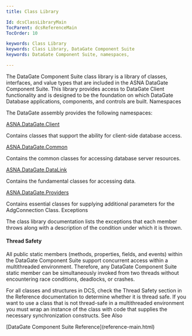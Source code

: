 ```yaml
---
title: Class Library

Id: dcsClassLibraryMain
TocParent: dcsReferenceMain
TocOrder: 10

keywords: Class Library
keywords: Class Library, DataGate Component Suite
keywords: DataGate Component Suite, namespaces, 

---
```


The DataGate Component Suite class library is a library of classes, interfaces, and value types that are included in the ASNA DataGate Component Suite. This library provides access to DataGate Client functionality and is designed to be the foundation on which DataGate Database applications, components, and controls are built.
Namespaces

The DataGate assembly provides the following namespaces: 

[ASNA.DataGate.Client](datagate-client-namespace.html) 

Contains classes that support the ability for client-side database access. 

[ASNA.DataGate.Common](datagate-common-namespace.html) 

Contains the common classes for accessing database server resources.

[ASNA.DataGate.DataLink](datagate-data-link-namespace.html) 

Contains the fundamental classes for accessing data. 

[ASNA.DataGate.Providers](datagate-providers-namespace.html) 

Contains essential classes for supplying additional parameters for the AdgConnection Class.
Exceptions

The class library documentation lists the exceptions that each member throws along with a description of the condition under which it is thrown. 

#### Thread Safety
All public static members (methods, properties, fields, and events) within the DataGate Component Suite support concurrent access within a multithreaded environment. Therefore, any DataGate Component Suite static member can be simultaneously invoked from two threads without encountering race conditions, deadlocks, or crashes.

For all classes and structures in DCS, check the Thread Safety section in the Reference documentation to determine whether it is thread safe. If you want to use a class that is not thread-safe in a multithreaded environment you must wrap an instance of the class with code that supplies the necessary synchronization constructs. 
See Also

<dl />
      [DataGate Component Suite Reference](reference-main.html)


